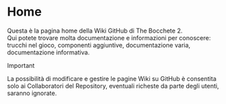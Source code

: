 # Home
Questa è la pagina home della Wiki GitHub di The Bocchete 2.<br>
Qui potete trovare molta documentazione e informazioni per conoscere: trucchi nel gioco, componenti aggiuntive, documentazione varia, documentazione informativa.<br>

> [!IMPORTANT]
> La possibilità di modificare e gestire le pagine Wiki su GitHub è consentita solo ai Collaboratori del Repository, eventuali richeste da parte degli utenti, saranno ignorate.